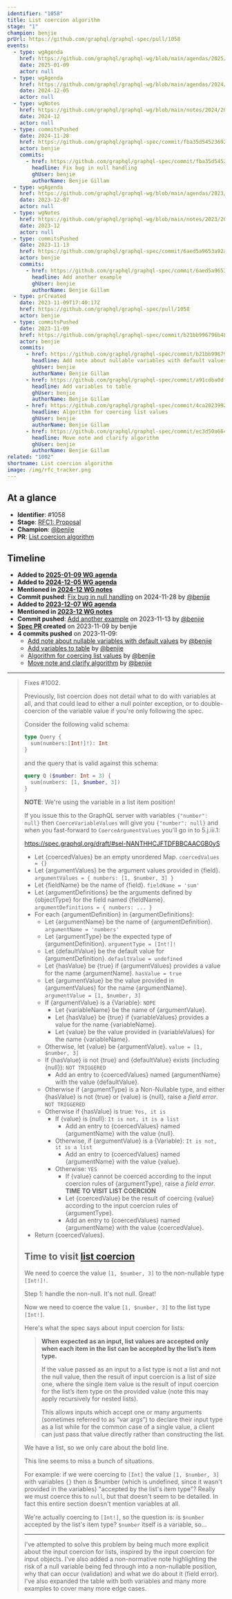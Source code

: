 ```yaml
---
identifier: "1058"
title: List coercion algorithm
stage: "1"
champion: benjie
prUrl: https://github.com/graphql/graphql-spec/pull/1058
events:
  - type: wgAgenda
    href: https://github.com/graphql/graphql-wg/blob/main/agendas/2025/01-Jan/09-wg-primary.md
    date: 2025-01-09
    actor: null
  - type: wgAgenda
    href: https://github.com/graphql/graphql-wg/blob/main/agendas/2024/12-Dec/05-wg-primary.md
    date: 2024-12-05
    actor: null
  - type: wgNotes
    href: https://github.com/graphql/graphql-wg/blob/main/notes/2024/2024-12.md
    date: 2024-12
    actor: null
  - type: commitsPushed
    date: 2024-11-28
    href: https://github.com/graphql/graphql-spec/commit/fba35d54523692c5b112c8fc3c773f50ef402b43
    actor: benjie
    commits:
      - href: https://github.com/graphql/graphql-spec/commit/fba35d54523692c5b112c8fc3c773f50ef402b43
        headline: Fix bug in null handling
        ghUser: benjie
        authorName: Benjie Gillam
  - type: wgAgenda
    href: https://github.com/graphql/graphql-wg/blob/main/agendas/2023/12-Dec/07-wg-primary.md
    date: 2023-12-07
    actor: null
  - type: wgNotes
    href: https://github.com/graphql/graphql-wg/blob/main/notes/2023/2023-12.md
    date: 2023-12
    actor: null
  - type: commitsPushed
    date: 2023-11-13
    href: https://github.com/graphql/graphql-spec/commit/6aed5a9653a92ada8849fdf6e289623997977436
    actor: benjie
    commits:
      - href: https://github.com/graphql/graphql-spec/commit/6aed5a9653a92ada8849fdf6e289623997977436
        headline: Add another example
        ghUser: benjie
        authorName: Benjie Gillam
  - type: prCreated
    date: 2023-11-09T17:40:17Z
    href: https://github.com/graphql/graphql-spec/pull/1058
    actor: benjie
  - type: commitsPushed
    date: 2023-11-09
    href: https://github.com/graphql/graphql-spec/commit/b21bb996796b487d7f369f7e162a0d3096ffaae4
    actor: benjie
    commits:
      - href: https://github.com/graphql/graphql-spec/commit/b21bb996796b487d7f369f7e162a0d3096ffaae4
        headline: Add note about nullable variables with default values
        ghUser: benjie
        authorName: Benjie Gillam
      - href: https://github.com/graphql/graphql-spec/commit/a91cdba0dfedd0c13655f03cc3ac3910da388686
        headline: Add variables to table
        ghUser: benjie
        authorName: Benjie Gillam
      - href: https://github.com/graphql/graphql-spec/commit/4ca2023992ed5bb2aef2c58d4f532859fb580acd
        headline: Algorithm for coercing list values
        ghUser: benjie
        authorName: Benjie Gillam
      - href: https://github.com/graphql/graphql-spec/commit/ec3d50a664f02a3218c81bb8c3202c91765fa952
        headline: Move note and clarify algorithm
        ghUser: benjie
        authorName: Benjie Gillam
related: "1002"
shortname: List coercion algorithm
image: /img/rfc_tracker.png
---
```


## At a glance

- **Identifier**: #1058
- **Stage**: [RFC1: Proposal](https://github.com/graphql/graphql-spec/blob/main/CONTRIBUTING.md#stage-1-proposal)
- **Champion**: [@benjie](https://github.com/benjie)
- **PR**: [List coercion algorithm](https://github.com/graphql/graphql-spec/pull/1058)

<!-- BEGIN_CUSTOM_TEXT -->



<!-- END_CUSTOM_TEXT -->

## Timeline

- **Added to [2025-01-09 WG agenda](https://github.com/graphql/graphql-wg/blob/main/agendas/2025/01-Jan/09-wg-primary.md)**
- **Added to [2024-12-05 WG agenda](https://github.com/graphql/graphql-wg/blob/main/agendas/2024/12-Dec/05-wg-primary.md)**
- **Mentioned in [2024-12 WG notes](https://github.com/graphql/graphql-wg/blob/main/notes/2024/2024-12.md)**
- **Commit pushed**: [Fix bug in null handling](https://github.com/graphql/graphql-spec/commit/fba35d54523692c5b112c8fc3c773f50ef402b43) on 2024-11-28 by [@benjie](https://github.com/benjie)
- **Added to [2023-12-07 WG agenda](https://github.com/graphql/graphql-wg/blob/main/agendas/2023/12-Dec/07-wg-primary.md)**
- **Mentioned in [2023-12 WG notes](https://github.com/graphql/graphql-wg/blob/main/notes/2023/2023-12.md)**
- **Commit pushed**: [Add another example](https://github.com/graphql/graphql-spec/commit/6aed5a9653a92ada8849fdf6e289623997977436) on 2023-11-13 by [@benjie](https://github.com/benjie)
- **[Spec PR](https://github.com/graphql/graphql-spec/pull/1058) created** on 2023-11-09 by benjie
- **4 commits pushed** on 2023-11-09:
  - [Add note about nullable variables with default values](https://github.com/graphql/graphql-spec/commit/b21bb996796b487d7f369f7e162a0d3096ffaae4) by [@benjie](https://github.com/benjie)
  - [Add variables to table](https://github.com/graphql/graphql-spec/commit/a91cdba0dfedd0c13655f03cc3ac3910da388686) by [@benjie](https://github.com/benjie)
  - [Algorithm for coercing list values](https://github.com/graphql/graphql-spec/commit/4ca2023992ed5bb2aef2c58d4f532859fb580acd) by [@benjie](https://github.com/benjie)
  - [Move note and clarify algorithm](https://github.com/graphql/graphql-spec/commit/ec3d50a664f02a3218c81bb8c3202c91765fa952) by [@benjie](https://github.com/benjie)

<!-- VERBATIM -->

---

> Fixes #1002.
> 
> Previously, list coercion does not detail what to do with variables at all, and that could lead to either a null pointer exception, or to double-coercion of the variable value if you're only following the spec.
> 
> Consider the following valid schema:
> 
> ```graphql
> type Query {
>   sum(numbers:[Int!]!): Int
> }
> ```
> 
> and the query that is valid against this schema:
> 
> ```graphql
> query Q ($number: Int = 3) {
>   sum(numbers: [1, $number, 3])
> }
> ```
> 
> **NOTE**: We're using the variable in a list item position!
> 
> If you issue this to the GraphQL server with variables `{"number": null}` then `CoerceVariableValues` will give you `{"number": null}` and when you fast-forward to `CoerceArgumentValues` you'll go in to 5.j.iii.1:
> 
> https://spec.graphql.org/draft/#sel-NANTHHCJFTDFBBCAACGB0yS
> 
> - Let \{coercedValues} be an empty unordered Map. `coercedValues = {}`
> - Let \{argumentValues} be the argument values provided in \{field}. `argumentValues = { numbers: [1, $number, 3] }`
> - Let \{fieldName} be the name of \{field}. `fieldName = 'sum'`
> - Let \{argumentDefinitions} be the arguments defined by \{objectType} for the
>   field named \{fieldName}. `argumentDefinitions = { numbers: ... }`
> - For each \{argumentDefinition} in \{argumentDefinitions}:
>   - Let \{argumentName} be the name of \{argumentDefinition}. `argumentName = 'numbers'`
>   - Let \{argumentType} be the expected type of \{argumentDefinition}. `argumentType = [Int!]!`
>   - Let \{defaultValue} be the default value for \{argumentDefinition}. `defaultValue = undefined`
>   - Let \{hasValue} be \{true} if \{argumentValues} provides a value for the name
>     \{argumentName}. `hasValue = true`
>   - Let \{argumentValue} be the value provided in \{argumentValues} for the name
>     \{argumentName}. `argumentValue = [1, $number, 3]`
>   - If \{argumentValue} is a \{Variable}: `NOPE`
>     - Let \{variableName} be the name of \{argumentValue}.
>     - Let \{hasValue} be \{true} if \{variableValues} provides a value for the name
>       \{variableName}.
>     - Let \{value} be the value provided in \{variableValues} for the name
>       \{variableName}.
>   - Otherwise, let​ \{value} be \{argumentValue}. `value = [1, $number, 3]`
>   - If \{hasValue} is not \{true} and \{defaultValue} exists (including \{null}):  `NOT TRIGGERED`
>     - Add an entry to \{coercedValues} named \{argumentName} with the value
>       \{defaultValue}.
>   - Otherwise if \{argumentType} is a Non-Nullable type, and either \{hasValue} is
>     not \{true} or \{value} is \{null}, raise a _field error_.  `NOT TRIGGERED`
>   - Otherwise if \{hasValue} is true: `Yes, it is`
>     - If \{value} is \{null}: `It is not, it is a list`
>       - Add an entry to \{coercedValues} named \{argumentName} with the value
>         \{null}.
>     - Otherwise, if \{argumentValue} is a \{Variable}: `It is not, it is a list`
>       - Add an entry to \{coercedValues} named \{argumentName} with the value
>         \{value}.
>     - Otherwise: `YES`
>       - If \{value} cannot be coerced according to the input coercion rules of
>         \{argumentType}, raise a _field error_. **TIME TO VISIT LIST COERCION**
>       - Let \{coercedValue} be the result of coercing \{value} according to the
>         input coercion rules of \{argumentType}.
>       - Add an entry to \{coercedValues} named \{argumentName} with the value
>         \{coercedValue}.
> - Return \{coercedValues}.
> 
> ## Time to visit [list coercion](https://spec.graphql.org/draft/#sec-List)
> 
> We need to coerce the value `[1, $number, 3]` to the non-nullable type `[Int!]!`.
> 
> Step 1: handle the non-null. It's not null. Great!
> 
> Now we need to coerce the value `[1, $number, 3]` to the list type `[Int!]`.
> 
> Here's what the spec says about input coercion for lists:
> 
> > **When expected as an input, list values are accepted only when each item in the list can be accepted by the list’s item type.**
> >
> > If the value passed as an input to a list type is not a list and not the null value, then the result of input coercion is a list of size one, where the single item value is the result of input coercion for the list’s item type on the provided value (note this may apply recursively for nested lists).
> >
> > This allows inputs which accept one or many arguments (sometimes referred to as “var​ args”) to declare their input type as a list while for the common case of a single value, a client can just pass that value directly rather than constructing the list.
> 
> We have a list, so we only care about the bold line.
> 
> This line seems to miss a bunch of situations.
> 
> For example: if we were coercing to `[Int]` the value `[1, $number, 3]` with variables `{}` then _is_ $number (which is undefined, since it wasn't provided in the variables) "accepted by the list's item type"? Really we must coerce this to `null`, but that doesn't seem to be detailed. In fact this entire section doesn't mention variables at all.
> 
> We're actually coercing to `[Int!]`, so the question is: is `$number` accepted by the list's item type? `$number` itself is a variable, so...
> 
> ---
> 
> I've attempted to solve this problem by being much more explicit about the input coercion for lists, inspired by the input coercion for input objects. I've also added a non-normative note highlighting the risk of a null variable being fed through into a non-nullable position, why that can occur (validation) and what we do about it (field error). I've also expanded the table with both variables and many more examples to cover many more edge cases.
